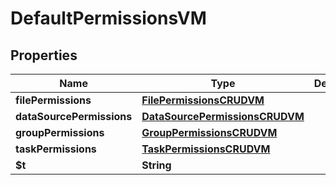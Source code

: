 

# DefaultPermissionsVM


## Properties

| Name | Type | Description | Notes |
|------------ | ------------- | ------------- | -------------|
|**filePermissions** | [**FilePermissionsCRUDVM**](FilePermissionsCRUDVM.md) |  |  [optional] |
|**dataSourcePermissions** | [**DataSourcePermissionsCRUDVM**](DataSourcePermissionsCRUDVM.md) |  |  [optional] |
|**groupPermissions** | [**GroupPermissionsCRUDVM**](GroupPermissionsCRUDVM.md) |  |  [optional] |
|**taskPermissions** | [**TaskPermissionsCRUDVM**](TaskPermissionsCRUDVM.md) |  |  [optional] |
|**$t** | **String** |  |  |



